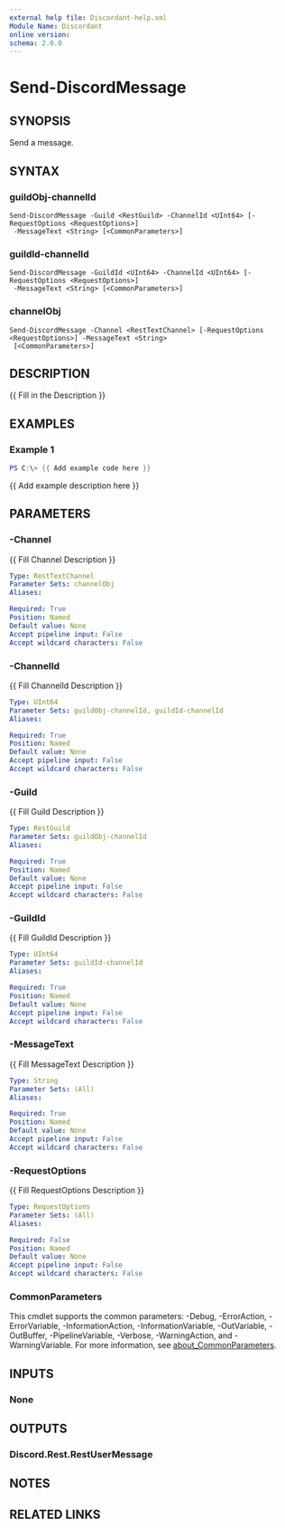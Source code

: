```yaml
---
external help file: Discordant-help.xml
Module Name: Discordant
online version:
schema: 2.0.0
---
```


# Send-DiscordMessage

## SYNOPSIS
Send a message.

## SYNTAX

### guildObj-channelId
```
Send-DiscordMessage -Guild <RestGuild> -ChannelId <UInt64> [-RequestOptions <RequestOptions>]
 -MessageText <String> [<CommonParameters>]
```

### guildId-channelId
```
Send-DiscordMessage -GuildId <UInt64> -ChannelId <UInt64> [-RequestOptions <RequestOptions>]
 -MessageText <String> [<CommonParameters>]
```

### channelObj
```
Send-DiscordMessage -Channel <RestTextChannel> [-RequestOptions <RequestOptions>] -MessageText <String>
 [<CommonParameters>]
```

## DESCRIPTION
{{ Fill in the Description }}

## EXAMPLES

### Example 1
```powershell
PS C:\> {{ Add example code here }}
```

{{ Add example description here }}

## PARAMETERS

### -Channel
{{ Fill Channel Description }}

```yaml
Type: RestTextChannel
Parameter Sets: channelObj
Aliases:

Required: True
Position: Named
Default value: None
Accept pipeline input: False
Accept wildcard characters: False
```

### -ChannelId
{{ Fill ChannelId Description }}

```yaml
Type: UInt64
Parameter Sets: guildObj-channelId, guildId-channelId
Aliases:

Required: True
Position: Named
Default value: None
Accept pipeline input: False
Accept wildcard characters: False
```

### -Guild
{{ Fill Guild Description }}

```yaml
Type: RestGuild
Parameter Sets: guildObj-channelId
Aliases:

Required: True
Position: Named
Default value: None
Accept pipeline input: False
Accept wildcard characters: False
```

### -GuildId
{{ Fill GuildId Description }}

```yaml
Type: UInt64
Parameter Sets: guildId-channelId
Aliases:

Required: True
Position: Named
Default value: None
Accept pipeline input: False
Accept wildcard characters: False
```

### -MessageText
{{ Fill MessageText Description }}

```yaml
Type: String
Parameter Sets: (All)
Aliases:

Required: True
Position: Named
Default value: None
Accept pipeline input: False
Accept wildcard characters: False
```

### -RequestOptions
{{ Fill RequestOptions Description }}

```yaml
Type: RequestOptions
Parameter Sets: (All)
Aliases:

Required: False
Position: Named
Default value: None
Accept pipeline input: False
Accept wildcard characters: False
```

### CommonParameters
This cmdlet supports the common parameters: -Debug, -ErrorAction, -ErrorVariable, -InformationAction, -InformationVariable, -OutVariable, -OutBuffer, -PipelineVariable, -Verbose, -WarningAction, and -WarningVariable. For more information, see [about_CommonParameters](http://go.microsoft.com/fwlink/?LinkID=113216).

## INPUTS

### None

## OUTPUTS

### Discord.Rest.RestUserMessage

## NOTES

## RELATED LINKS

